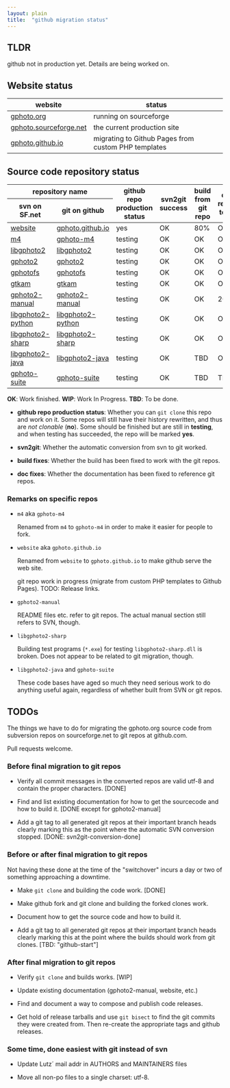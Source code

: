 ```yaml
---
layout: plain
title:  "github migration status"
---
```



## TLDR

github not in production yet. Details are being worked on.


## Website status

<table>
  <thead>
    <tr>
      <th>website</th>
      <th>status</th>
    </tr>
  </thead>
  <tbody>
    <tr>
      <td><a href="http://gphoto.org/">gphoto.org</a></td>
      <td class="tbd">running on sourceforge</td>
    </tr>
    <tr>
      <td><a href="http://gphoto.sourceforge.net/">gphoto.sourceforge.net</a></td>
      <td class="">the current production site</td>
    </tr>
    <tr>
      <td><a href="http://gphoto.github.io/">gphoto.github.io</a></td>
      <td class="wip">migrating to Github Pages from custom PHP templates</td>
    </tr>
  </tbody>
</table>


## Source code repository status

<table>
  <thead>
    <tr>
      <th colspan="2">repository name</th>
      <th rowspan="2">github repo<br />production<br />status</th>
      <th rowspan="2">svn2git<br />success</th>
      <th rowspan="2">build from<br />git repo</th>
      <th rowspan="2">doc refers<br />to git</th>
	  <th rowspan="2">repo<br />importance</th>
    </tr>
    <tr>
      <th>svn on SF.net</th>
      <th>git on github</th>
    </tr>
  </thead>
  <tbody>
    <tr>
      <td><a href="http://sourceforge.net/p/gphoto/code/HEAD/tree/trunk/website">website</a></td>
      <td><a href="http://github.com/gphoto/gphoto.github.io">gphoto.github.io</a></td>
      <td class="good">yes</td>
      <td class="ok">OK</td>
      <td class="wip">80%</td>
      <td class="ok">OK</td>
	  <td>website</td>
    </tr>
    <tr class="importance">
      <td><a href="http://sourceforge.net/p/gphoto/code/HEAD/tree/trunk/m4">m4</a></td>
      <td><a href="http://github.com/gphoto/gphoto-m4">gphoto-m4</a></td>
      <td class="test">testing</td>
      <td class="ok">OK</td>
      <td class="ok">OK</td>
      <td class="ok">OK</td>
	  <td rowspan="3">essential</td>
    </tr>
    <tr>
      <td><a href="http://sourceforge.net/p/gphoto/code/HEAD/tree/trunk/libgphoto2">libgphoto2</a></td>
      <td><a href="http://github.com/gphoto/libgphoto2">libgphoto2</a></td>
      <td class="test">testing</td>
      <td class="ok">OK</td>
      <td class="ok">OK</td>
      <td class="ok">OK</td>
    </tr>
    <tr>
      <td><a href="http://sourceforge.net/p/gphoto/code/HEAD/tree/trunk/gphoto2">gphoto2</a></td>
      <td><a href="http://github.com/gphoto/gphoto2">gphoto2</a></td>
      <td class="test">testing</td>
      <td class="ok">OK</td>
      <td class="ok">OK</td>
      <td class="ok">OK</td>
    </tr>
    <tr class="importance">
      <td><a href="http://sourceforge.net/p/gphoto/code/HEAD/tree/trunk/gphotofs">gphotofs</a></td>
      <td><a href="http://github.com/gphoto/gphotofs">gphotofs</a></td>
      <td class="test">testing</td>
      <td class="ok">OK</td>
      <td class="ok">OK</td>
      <td class="ok">OK</td>
	  <td rowspan="3">important</td>
    </tr>
    <tr>
      <td><a href="http://sourceforge.net/p/gphoto/code/HEAD/tree/trunk/gtkam">gtkam</a></td>
      <td><a href="http://github.com/gphoto/gtkam">gtkam</a></td>
      <td class="test">testing</td>
      <td class="ok">OK</td>
      <td class="ok">OK</td>
      <td class="ok">OK</td>
    </tr>
    <tr>
      <td><a href="http://sourceforge.net/p/gphoto/code/HEAD/tree/trunk/gphoto2-manual">gphoto2-manual</a></td>
      <td><a href="http://github.com/gphoto/gphoto2-manual">gphoto2-manual</a></td>
      <td class="test">testing</td>
      <td class="ok">OK</td>
      <td class="ok">OK</td>
      <td class="wip">20%</td>
    </tr>
    <tr class="importance">
      <td><a href="http://sourceforge.net/p/gphoto/code/HEAD/tree/trunk/libgphoto2-python">libgphoto2-python</a></td>
      <td><a href="http://github.com/gphoto/libgphoto2-python">libgphoto2-python</a></td>
      <td class="test">testing</td>
      <td class="ok">OK</td>
      <td class="ok">OK</td>
      <td class="ok">OK</td>
	  <td rowspan="2">less<br />important</td>
    </tr>
    <tr>
      <td><a href="http://sourceforge.net/p/gphoto/code/HEAD/tree/trunk/libgphoto2-sharp">libgphoto2-sharp</a></td>
      <td><a href="http://github.com/gphoto/libgphoto2-sharp">libgphoto2-sharp</a></td>
      <td class="test">testing</td>
      <td class="ok">OK</td>
      <td class="ok">OK</td>
      <td class="ok">OK</td>
    </tr>
    <tr class="importance">
      <td><a href="http://sourceforge.net/p/gphoto/code/HEAD/tree/trunk/libgphoto2-java">libgphoto2-java</a></td>
      <td><a href="http://github.com/gphoto/libgphoto2-java">libgphoto2-java</a></td>
      <td class="test">testing</td>
      <td class="ok">OK</td>
      <td class="tbd">TBD</td>
      <td class="ok">OK</td>
	  <td rowspan="2">outdated</td>
    </tr>
    <tr>
      <td><a href="http://sourceforge.net/p/gphoto/code/HEAD/tree/trunk/gphoto-suite">gphoto-suite</a></td>
      <td><a href="http://github.com/gphoto/gphoto-suite">gphoto-suite</a></td>
      <td class="test">testing</td>
      <td class="ok">OK</td>
      <td class="tbd">TBD</td>
      <td class="tbd">TBD</td>
    </tr>
  </tbody>
</table>

__OK__: Work finished.
__WIP__: Work In Progress.
__TBD__: To be done.

* __github repo production status__: Whether you can `git clone` this
  repo and work on it. Some repos will still have their history
  rewritten, and thus are _not clonable_ (__no__). Some should be
  finished but are still in __testing__, and when testing has
  succeeded, the repo will be marked __yes__.

* __svn2git__: Whether the automatic conversion from svn to git worked.

* __build fixes__: Whether the build has been fixed to work with the git repos.

* __doc fixes__: Whether the documentation has been fixed to reference git repos.


### Remarks on specific repos

* `m4` aka `gphoto-m4`

  Renamed from `m4` to `gphoto-m4` in order to make it easier for
  people to fork.

* `website` aka `gphoto.github.io`

  Renamed from `website` to `gphoto.github.io` to make github serve the
  web site.

  git repo work in progress (migrate from custom PHP templates to
  Github Pages). TODO: Release links.

* `gphoto2-manual`

  README files etc. refer to git repos. The actual manual section
  still refers to SVN, though.

* `libgphoto2-sharp`

  Building test programs (`*.exe`) for testing `libgphoto2-sharp.dll`
  is broken. Does not appear to be related to git migration, though.

* `libgphoto2-java` and `gphoto-suite`

  These code bases have aged so much they need serious work to do
  anything useful again, regardless of whether built from SVN or git
  repos.



## TODOs

The things we have to do for migrating the gphoto.org source code
from subversion repos on sourceforge.net to git repos at github.com.

Pull requests welcome.


### Before final migration to git repos

  * Verify all commit messages in the converted repos are valid utf-8
    and contain the proper characters. [DONE]

  * Find and list existing documentation for how to get the sourcecode
    and how to build it. [DONE except for gphoto2-manual]

  * Add a git tag to all generated git repos at their important branch
    heads clearly marking this as the point where the automatic SVN
    conversion stopped. [DONE: svn2git-conversion-done]


### Before or after final migration to git repos

Not having these done at the time of the "switchover" incurs a day or
two of something approaching a downtime.

  * Make `git clone` and building the code work. [DONE]

  * Make github fork and git clone and building the forked clones
    work.

  * Document how to get the source code and how to build it.

  * Add a git tag to all generated git repos at their important branch
    heads clearly marking this at the point where the builds should
    work from git clones. [TBD: "github-start"]


### After final migration to git repos

  * Verify `git clone` and builds works. [WIP]

  * Update existing documentation (gphoto2-manual, website, etc.)

  * Find and document a way to compose and publish code releases.

  * Get hold of release tarballs and use `git bisect` to find the git
    commits they were created from. Then re-create the appropriate
    tags and github releases.


### Some time, done easiest with git instead of svn

  * Update Lutz´ mail addr in AUTHORS and MAINTAINERS files

  * Move all non-po files to a single charset: utf-8.
